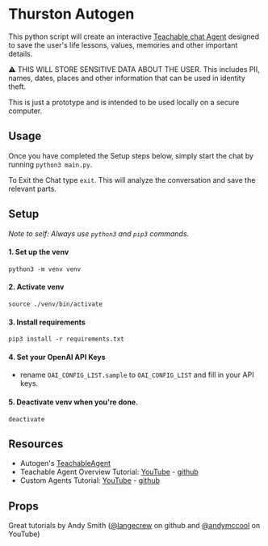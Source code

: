 # Thurston Autogen

This python script will create an interactive [Teachable chat Agent](https://microsoft.github.io/autogen/blog/2023/10/26/TeachableAgent) designed to save the user's life lessons, values, memories and other important details.

⚠️ THIS WILL STORE SENSITIVE DATA ABOUT THE USER.  This includes PII, names, dates, places and other information that can be used in identity theft.

This is just a prototype and is intended to be used locally on a secure computer.

## Usage

Once you have completed the Setup steps below, simply start the chat by running `python3 main.py`.

To Exit the Chat type `exit`. This will analyze the conversation and save the relevant parts.


## Setup

*Note to self: Always use `python3` and `pip3` commands.*

#### 1. Set up the venv

`python3 -m venv venv`

#### 2. Activate venv

`source ./venv/bin/activate`

#### 3. Install requirements

`pip3 install -r requirements.txt`

#### 4. Set your OpenAI API Keys
- rename `OAI_CONFIG_LIST.sample` to `OAI_CONFIG_LIST` and fill in your API keys.

#### 5. Deactivate venv when you're done.

`deactivate`

## Resources

- Autogen's [TeachableAgent](https://microsoft.github.io/autogen/blog/2023/10/26/TeachableAgent)
- Teachable Agent Overview Tutorial: [YouTube](https://www.youtube.com/watch?v=KDpGN7QDEVk) -  [github](https://gist.github.com/langecrew/a5620c686790567442b6eb4060f0306d)
- Custom Agents Tutorial: [YouTube](https://www.youtube.com/watch?v=QaJ-mv3LJa4) - [github](https://gist.github.com/langecrew/b9f6a24aba6d47a9888ad7abed8220ee)


## Props

Great tutorials by Andy Smith ([@langecrew](https://gist.github.com/langecrew) on github and [@andymccool](https://www.youtube.com/@andymccool) on YouTube)
